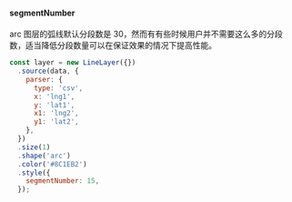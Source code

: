 #### segmentNumber

arc 图层的弧线默认分段数是 30，然而有有些时候用户并不需要这么多的分段数，适当降低分段数量可以在保证效果的情况下提高性能。

```javascript
const layer = new LineLayer({})
  .source(data, {
    parser: {
      type: 'csv',
      x: 'lng1',
      y: 'lat1',
      x1: 'lng2',
      y1: 'lat2',
    },
  })
  .size(1)
  .shape('arc')
  .color('#8C1EB2')
  .style({
    segmentNumber: 15,
  });
```
